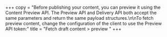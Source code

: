 +++
copy = "Before publishing your content, you can preview it using the Content Preview API. The Preview API and Delivery API both accept the same parameters and return the same payload structures.\n\nTo fetch preview content, change the configuration of the client to use the Preview API token:"
title = "Fetch draft content > preview "
+++
